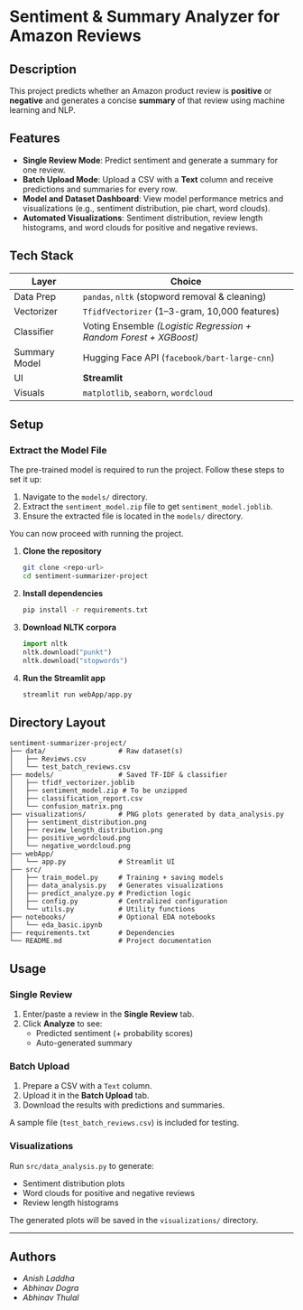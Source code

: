 # Sentiment & Summary Analyzer for Amazon Reviews

## Description
This project predicts whether an Amazon product review is **positive** or **negative** and generates a concise **summary** of that review using machine learning and NLP.

## Features
- **Single Review Mode**: Predict sentiment and generate a summary for one review.
- **Batch Upload Mode**: Upload a CSV with a **Text** column and receive predictions and summaries for every row.
- **Model and Dataset Dashboard**: View model performance metrics and visualizations (e.g., sentiment distribution, pie chart, word clouds).
- **Automated Visualizations**: Sentiment distribution, review length histograms, and word clouds for positive and negative reviews.

## Tech Stack
| Layer          | Choice                                                               |
|----------------|----------------------------------------------------------------------|
| Data Prep      | `pandas`, `nltk` (stopword removal & cleaning)                       |
| Vectorizer     | `TfidfVectorizer` (1–3-gram, 10,000 features)                        |
| Classifier     | Voting Ensemble *(Logistic Regression + Random Forest + XGBoost)*   |
| Summary Model  | Hugging Face API (`facebook/bart-large-cnn`)                         |
| UI             | **Streamlit**                                                        |
| Visuals        | `matplotlib`, `seaborn`, `wordcloud`                                 |

## Setup

### Extract the Model File
The pre-trained model is required to run the project. Follow these steps to set it up:
1. Navigate to the `models/` directory.
2. Extract the `sentiment_model.zip` file to get `sentiment_model.joblib`.
3. Ensure the extracted file is located in the `models/` directory.

You can now proceed with running the project.

1. **Clone the repository**  
   ```bash
   git clone <repo-url>
   cd sentiment-summarizer-project
   ```

2. **Install dependencies**  
   ```bash
   pip install -r requirements.txt
   ```

3. **Download NLTK corpora**  
   ```python
   import nltk
   nltk.download("punkt")
   nltk.download("stopwords")
   ```

4. **Run the Streamlit app**  
   ```bash
   streamlit run webApp/app.py
   ```

## Directory Layout
```
sentiment-summarizer-project/
├── data/                  # Raw dataset(s)
│   ├── Reviews.csv
│   └── test_batch_reviews.csv
├── models/                # Saved TF-IDF & classifier
│   ├── tfidf_vectorizer.joblib
│   ├── sentiment_model.zip # To be unzipped 
│   ├── classification_report.csv
│   └── confusion_matrix.png
├── visualizations/        # PNG plots generated by data_analysis.py
│   ├── sentiment_distribution.png
│   ├── review_length_distribution.png
│   ├── positive_wordcloud.png
│   └── negative_wordcloud.png
├── webApp/
│   └── app.py             # Streamlit UI
├── src/
│   ├── train_model.py     # Training + saving models
│   ├── data_analysis.py   # Generates visualizations
│   ├── predict_analyze.py # Prediction logic
│   ├── config.py          # Centralized configuration
│   └── utils.py           # Utility functions
├── notebooks/             # Optional EDA notebooks
│   └── eda_basic.ipynb
├── requirements.txt       # Dependencies
└── README.md              # Project documentation
```

## Usage

### Single Review
1. Enter/paste a review in the **Single Review** tab.
2. Click **Analyze** to see:
   - Predicted sentiment (+ probability scores)
   - Auto-generated summary

### Batch Upload
1. Prepare a CSV with a `Text` column.
2. Upload it in the **Batch Upload** tab.
3. Download the results with predictions and summaries.

A sample file (`test_batch_reviews.csv`) is included for testing.

### Visualizations
Run `src/data_analysis.py` to generate:
- Sentiment distribution plots
- Word clouds for positive and negative reviews
- Review length histograms

The generated plots will be saved in the `visualizations/` directory.

---

## Authors
- *Anish Laddha*
- *Abhinav Dogra*
- *Abhinav Thulal*
